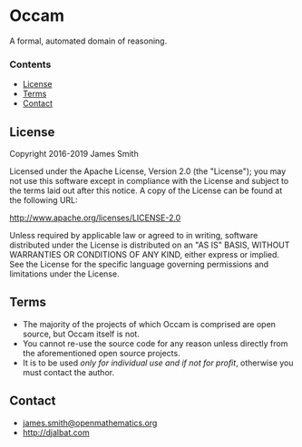 # Occam

A formal, automated domain of reasoning.

### Contents

- [License](#license)
- [Terms](#terms)
- [Contact](#contact)

## License

Copyright 2016-2019 James Smith

Licensed under the Apache License, Version 2.0 (the "License"); you may not use this software except in compliance with the License and subject to the terms laid out after this notice. A copy of the License can be found at the following URL:

   http://www.apache.org/licenses/LICENSE-2.0

Unless required by applicable law or agreed to in writing, software distributed under the License is distributed on an "AS IS" BASIS, WITHOUT WARRANTIES OR CONDITIONS OF ANY KIND, either express or implied. See the License for the specific language governing permissions and limitations under the License.

## Terms

* The majority of the projects of which Occam is comprised are open source, but Occam itself is not.
* You cannot re-use the source code for any reason unless directly from the aforementioned open source projects.
* It is to be used *only for individual use and if not for profit*, otherwise you must contact the author.

## Contact

* james.smith@openmathematics.org
* http://djalbat.com
